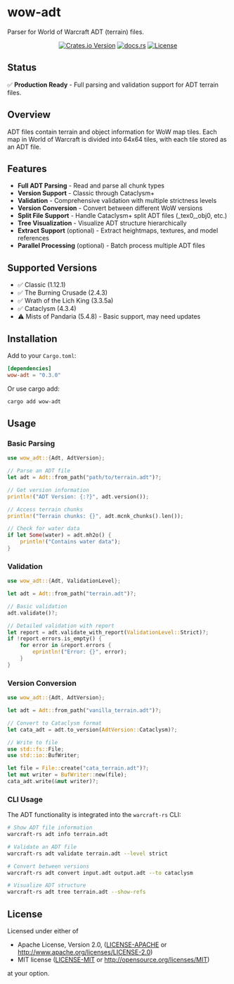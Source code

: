 # wow-adt

Parser for World of Warcraft ADT (terrain) files.

<div align="center">

[![Crates.io Version](https://img.shields.io/crates/v/wow-adt)](https://crates.io/crates/wow-adt)
[![docs.rs](https://img.shields.io/docsrs/wow-adt)](https://docs.rs/wow-adt)
[![License](https://img.shields.io/crates/l/wow-adt.svg)](https://github.com/davidrios/warcraft-rs#license)

</div>

## Status

✅ **Production Ready** - Full parsing and validation support for ADT terrain files.

## Overview

ADT files contain terrain and object information for WoW map tiles. Each map in
World of Warcraft is divided into 64x64 tiles, with each tile stored as an ADT
file.

## Features

- **Full ADT Parsing** - Read and parse all chunk types
- **Version Support** - Classic through Cataclysm+
- **Validation** - Comprehensive validation with multiple strictness levels
- **Version Conversion** - Convert between different WoW versions
- **Split File Support** - Handle Cataclysm+ split ADT files (_tex0,_obj0, etc.)
- **Tree Visualization** - Visualize ADT structure hierarchically
- **Extract Support** (optional) - Extract heightmaps, textures, and model references
- **Parallel Processing** (optional) - Batch process multiple ADT files

## Supported Versions

- ✅ Classic (1.12.1)
- ✅ The Burning Crusade (2.4.3)
- ✅ Wrath of the Lich King (3.3.5a)
- ✅ Cataclysm (4.3.4)
- ⚠️  Mists of Pandaria (5.4.8) - Basic support, may need updates

## Installation

Add to your `Cargo.toml`:

```toml
[dependencies]
wow-adt = "0.3.0"
```

Or use cargo add:

```bash
cargo add wow-adt
```

## Usage

### Basic Parsing

```rust
use wow_adt::{Adt, AdtVersion};

// Parse an ADT file
let adt = Adt::from_path("path/to/terrain.adt")?;

// Get version information
println!("ADT Version: {:?}", adt.version());

// Access terrain chunks
println!("Terrain chunks: {}", adt.mcnk_chunks().len());

// Check for water data
if let Some(water) = adt.mh2o() {
    println!("Contains water data");
}
```

### Validation

```rust
use wow_adt::{Adt, ValidationLevel};

let adt = Adt::from_path("terrain.adt")?;

// Basic validation
adt.validate()?;

// Detailed validation with report
let report = adt.validate_with_report(ValidationLevel::Strict)?;
if !report.errors.is_empty() {
    for error in &report.errors {
        eprintln!("Error: {}", error);
    }
}
```

### Version Conversion

```rust
use wow_adt::{Adt, AdtVersion};

let adt = Adt::from_path("vanilla_terrain.adt")?;

// Convert to Cataclysm format
let cata_adt = adt.to_version(AdtVersion::Cataclysm)?;

// Write to file
use std::fs::File;
use std::io::BufWriter;

let file = File::create("cata_terrain.adt")?;
let mut writer = BufWriter::new(file);
cata_adt.write(&mut writer)?;
```

### CLI Usage

The ADT functionality is integrated into the `warcraft-rs` CLI:

```bash
# Show ADT file information
warcraft-rs adt info terrain.adt

# Validate an ADT file
warcraft-rs adt validate terrain.adt --level strict

# Convert between versions
warcraft-rs adt convert input.adt output.adt --to cataclysm

# Visualize ADT structure
warcraft-rs adt tree terrain.adt --show-refs
```

## License

Licensed under either of

- Apache License, Version 2.0, ([LICENSE-APACHE](../../LICENSE-APACHE) or <http://www.apache.org/licenses/LICENSE-2.0>)
- MIT license ([LICENSE-MIT](../../LICENSE-MIT) or <http://opensource.org/licenses/MIT>)

at your option.
